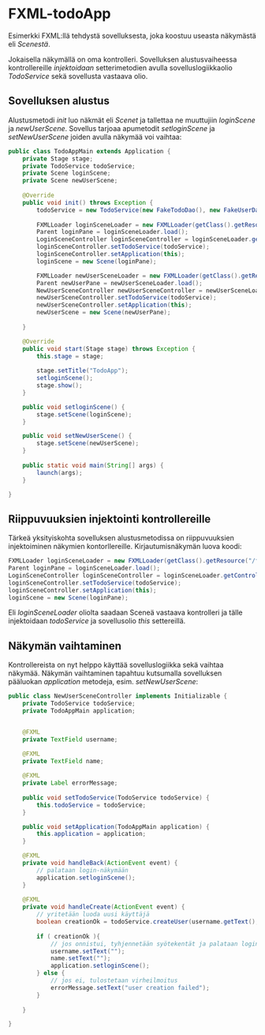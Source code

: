 # FXML-todoApp

Esimerkki FXML:llä tehdystä sovelluksesta, joka koostuu useasta näkymästä eli _Scenestä_.

Jokaisella näkymällä on oma kontrolleri. Sovelluksen alustusvaiheessa kontrollereille _injektoidaan_ setterimetodien avulla sovelluslogiikkaolio _TodoService_ sekä sovellusta vastaava olio.

## Sovelluksen alustus

Alustusmetodi _init_ luo näkmät eli _Scenet_ ja tallettaa ne muuttujiin _loginScene_ ja _newUserScene_. Sovellus tarjoaa apumetodit _setloginScene_ ja _setNewUserScene_ joiden avulla näkymää voi vaihtaa:

```java
public class TodoAppMain extends Application {
    private Stage stage;
    private TodoService todoService;
    private Scene loginScene;
    private Scene newUserScene;
    
    @Override
    public void init() throws Exception {
        todoService = new TodoService(new FakeTodoDao(), new FakeUserDao());
        
        FXMLLoader loginSceneLoader = new FXMLLoader(getClass().getResource("/fxml/LoginScene.fxml"));       
        Parent loginPane = loginSceneLoader.load();
        LoginSceneController loginSceneController = loginSceneLoader.getController();
        loginSceneController.setTodoService(todoService); 
        loginSceneController.setApplication(this);
        loginScene = new Scene(loginPane);

        FXMLLoader newUserSceneLoader = new FXMLLoader(getClass().getResource("/fxml/NewUserScene.fxml"));       
        Parent newUserPane = newUserSceneLoader.load();
        NewUserSceneController newUserSceneController = newUserSceneLoader.getController();
        newUserSceneController.setTodoService(todoService); 
        newUserSceneController.setApplication(this);
        newUserScene = new Scene(newUserPane);    
        
    }

    @Override
    public void start(Stage stage) throws Exception {
        this.stage = stage;
              
        stage.setTitle("TodoApp");
        setloginScene();
        stage.show();
    }

    public void setloginScene() {
        stage.setScene(loginScene);
    }

    public void setNewUserScene() {
        stage.setScene(newUserScene);
    }    
    
    public static void main(String[] args) {
        launch(args);
    }

}
```

## Riippuvuuksien injektointi kontrollereille

Tärkeä yksityiskohta sovelluksen alustusmetodissa on riippuvuuksien injektoiminen näkymien kontorllereille. Kirjautumisnäkymän luova koodi:

```java
FXMLLoader loginSceneLoader = new FXMLLoader(getClass().getResource("/fxml/LoginScene.fxml"));       
Parent loginPane = loginSceneLoader.load();
LoginSceneController loginSceneController = loginSceneLoader.getController();
loginSceneController.setTodoService(todoService); 
loginSceneController.setApplication(this);
loginScene = new Scene(loginPane);
```

Eli _loginSceneLoader_ oliolta saadaan Sceneä vastaava kontrolleri ja tälle injektoidaan _todoService_ ja sovellusolio _this_ settereillä.

## Näkymän vaihtaminen

Kontrollereista on nyt helppo käyttää sovelluslogiikka sekä vaihtaa näkymää. Näkymän vaihtaminen tapahtuu kutsumalla sovelluksen pääluokan _application_ metodeja, esim. _setNewUserScene_:

```java
public class NewUserSceneController implements Initializable {
    private TodoService todoService;
    private TodoAppMain application;


    @FXML
    private TextField username;

    @FXML
    private TextField name;
    
    @FXML
    private Label errorMessage;
    
    public void setTodoService(TodoService todoService) {
        this.todoService = todoService;
    }

    public void setApplication(TodoAppMain application) {
        this.application = application;
    }

    @FXML
    private void handleBack(ActionEvent event) {
        // palataan login-näkymään
        application.setloginScene();
    }   
    
    @FXML
    private void handleCreate(ActionEvent event) {
        // yritetään luoda uusi käyttäjä
        boolean creationOk = todoService.createUser(username.getText(), name.getText());
        
        if ( creationOk ){
            // jos onnistui, tyhjennetään syötekentät ja palataan login-näkymään
            username.setText("");
            name.setText("");
            application.setloginScene(); 
        } else {
            // jos ei, tulostetaan virheilmoitus
            errorMessage.setText("user creation failed");
        }
        
    }

}

```